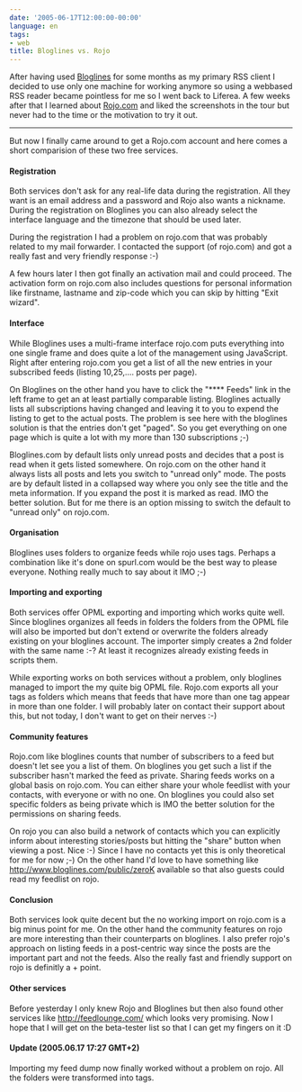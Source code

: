 ```yaml
---
date: '2005-06-17T12:00:00-00:00'
language: en
tags:
- web
title: Bloglines vs. Rojo
---
```



After having used <a href="http://bloglines.com">Bloglines</a> for some months as my primary RSS client I decided to use only one machine for working anymore so using a webbased RSS reader became pointless for me so I went back to Liferea. A few weeks after that I learned about <a href="http://rojo.com">Rojo.com</a> and liked the screenshots in the tour but never had to the time or the motivation to try it out.

-------------------------------



But now I finally came around to get a Rojo.com account and here comes a short comparision of these two free services.

<h4>Registration</h4>
Both services don't ask for any real-life data during the registration. All they want is an email address and a password and Rojo also wants a nickname. During the registration on Bloglines you can also already select the interface language and the timezone that should be used later.

During the registration I had a problem on rojo.com that was probably related to my mail forwarder. I contacted the support (of rojo.com) and got a really fast and very friendly response :-)

A few hours later I then got finally an activation mail and could proceed. The activation form on rojo.com also includes questions for personal information like firstname, lastname and zip-code which you can skip by hitting "Exit wizard".

<h4>Interface</h4>
While Bloglines uses a multi-frame interface rojo.com puts everything into one single frame and does quite a lot of the management using JavaScript. Right after entering rojo.com you get a list of all the new entries in your subscribed feeds (listing 10,25,.... posts per page).

On Bloglines on the other hand you have to click the "\*\*\*\* Feeds" link in the left frame to get an at least partially comparable listing. Bloglines actually lists all subscriptions having changed and leaving it to you to expend the listing to get to the actual posts. The problem is see here with the bloglines solution is that the entries don't get "paged". So you get everything on one page which is quite a lot with my more than 130 subscriptions ;-)

Bloglines.com by default lists only unread posts and decides that a post is read when it gets listed somewhere. On rojo.com on the other hand it always lists all posts and lets you switch to "unread only" mode. The posts are by default listed in a collapsed way where you only see the title and the meta information. If you expand the post it is marked as read. IMO the better solution. But for me there is an option missing to switch the default to "unread only" on rojo.com.

<h4>Organisation</h4>
Bloglines uses folders to organize feeds while rojo uses tags. Perhaps a combination like it's done on spurl.com would be the best way to please everyone. Nothing really much to say about it IMO ;-)

<h4>Importing and exporting</h4>
Both services offer OPML exporting and importing which works quite well. Since bloglines organizes all feeds in folders the folders from the OPML file will also be imported but don't extend or overwrite the folders already existing on your bloglines account. The importer simply creates a 2nd folder with the same name :-? At least it recognizes already existing feeds in scripts them.

While exporting works on both services without a problem, only bloglines managed to import the my quite big OPML file. Rojo.com exports all your tags as folders which means that feeds that have more than one tag appear in more than one folder. I will probably later on contact their support about this, but not today, I don't want to get on their nerves :-)

<h4>Community features</h4>
Rojo.com like bloglines counts that number of subscribers to a feed but doesn't let see you a list of them. On bloglines you get such a list if the subscriber hasn't marked the feed as private. Sharing feeds works on a global basis on rojo.com. You can either share your whole feedlist with your contacts, with everyone or with no one. On bloglines you could also set specific folders as being private which is IMO the better solution for the permissions on sharing feeds.

On rojo you can also build a network of contacts which you can explicitly inform about interesting stories/posts but hitting the "share" button when viewing a post. Nice :-) Since I have no contacts yet this is only theoretical for me for now ;-) On the other hand I'd love to have something like <a href="http://www.bloglines.com/public/zeroK">http://www.bloglines.com/public/zeroK</a> available so that also guests could read my feedlist on rojo.

<h4>Conclusion</h4>
Both services look quite decent but the no working import on rojo.com is a big minus point for me. On the other hand the community features on rojo are more interesting than their counterparts on bloglines. I also prefer rojo's approach on listing feeds in a post-centric way since the posts are the important part and not the feeds. Also the really fast and friendly support on rojo is definitly a + point.

<h4>Other services</h4>
Before yesterday I only knew Rojo and Bloglines but then also found other services like <a href="http://feedlounge.com/">http://feedlounge.com/</a> which looks very promising. Now I hope that I will get on the beta-tester list so that I can get my fingers on it :D

<h4>Update (2005.06.17 17:27 GMT+2)</h4>
Importing my feed dump now finally worked without a problem on rojo. All the folders were transformed into tags.